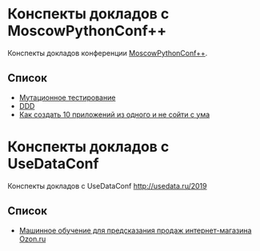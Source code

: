 # Конспекты докладов с MoscowPythonConf++

Конспекты докладов конференции [MoscowPythonConf++](https://conf.python.ru/2019). 

## Список

* [Мутационное тестирование](https://github.com/lananovikova10/conspectus/blob/master/teenagemutantninjaturtles.md)
* [DDD](https://github.com/lananovikova10/conspectus/blob/master/ddd.md)
* [Как создать 10 приложений из одного и не сойти с ума](https://github.com/lananovikova10/conspectus/blob/master/10apps_from_one.md)

# Конспекты докладов с UseDataConf

Конспекты докладов с UseDataConf http://usedata.ru/2019 

## Список

* [Машинное обучение для предсказания продаж интернет-магазина Ozon.ru](https://github.com/lananovikova10/conspectus/blob/master/sales_vanga.md)



